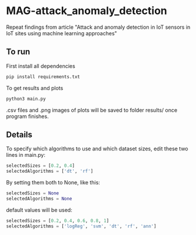 # MAG-attack_anomaly_detection
Repeat findings from article "Attack and anomaly detection in IoT sensors in IoT sites using machine learning approaches"

## To run
First install all dependencies
```bash
pip install requirements.txt
```

To get results and plots
```bash
python3 main.py
```
.csv files and .png images of plots will be saved to folder results/ once program finishes.

## Details
To specify which algorithms to use and which dataset sizes, edit these two lines in main.py:

```python
selectedSizes = [0.2, 0.4]
selectedAlgorithms = ['dt', 'rf']
```
By setting them both to None, like this:
```python
selectedSizes = None
selectedAlgorithms = None
```
default values will be used:
```python
selectedSizes = [0.2, 0.4, 0.6, 0.8, 1]
selectedAlgorithms = ['logReg', 'svm', 'dt', 'rf', 'ann']
```
